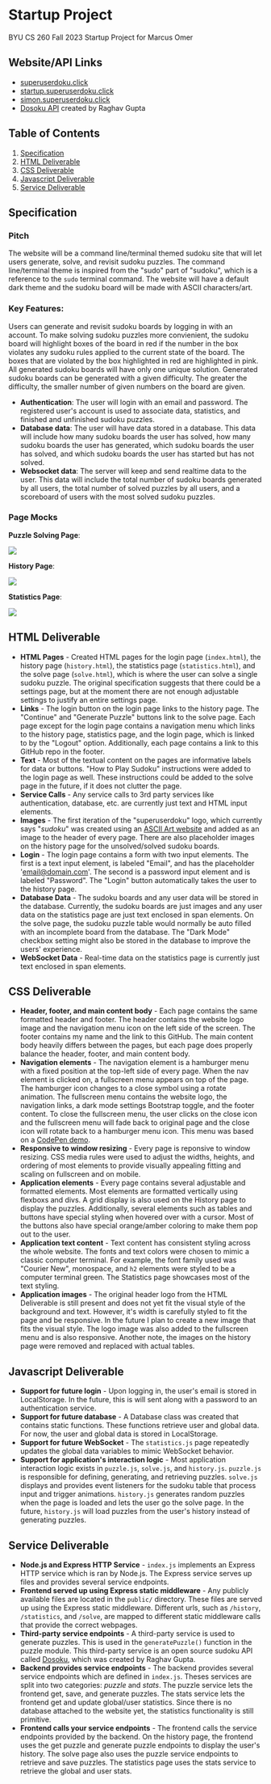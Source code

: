 # Startup Project
BYU CS 260 Fall 2023 Startup Project for Marcus Omer

## Website/API Links
+ [superuserdoku.click](https://superuserdoku.click)
+ [startup.superuserdoku.click](https://startup.superuserdoku.click)
+ [simon.superuserdoku.click](https://simon.superuserdoku.click)
+ [Dosoku API](https://sudoku-api.vercel.app/) created by Raghav Gupta

## Table of Contents
1. [Specification](#specification)
2. [HTML Deliverable](#html-deliverable)
3. [CSS Deliverable](#css-deliverable)
4. [Javascript Deliverable](#javascript-deliverable)
5. [Service Deliverable](#service-deliverable)

## Specification
### Pitch
The website will be a command line/terminal themed sudoku site that will let users generate, solve, and revisit sudoku puzzles. The command line/terminal theme is inspired from the "sudo" part of "sudoku", which is a reference to the `sudo` terminal command. The website will have a default dark theme and the sudoku board will be made with ASCII characters/art. 

### Key Features:
Users can generate and revisit sudoku boards by logging in with an account. To make solving sudoku puzzles more convienient, the sudoku board will highlight boxes of the board in red if the number in the box violates any sudoku rules applied to the current state of the board. The boxes that are violated by the box highlighted in red are highlighted in pink. All generated sudoku boards will have only one unique solution. Generated sudoku boards can be generated with a given difficulty. The greater the difficulty, the smaller number of given numbers on the board are given.
+ **Authentication**: The user will login with an email and password. The registered user's account is used to associate data, statistics, and finished and unfinished sudoku puzzles.
+ **Database data**: The user will have data stored in a database. This data will include how many sudoku boards the user has solved, how many sudoku boards the user has generated, which sudoku boards the user has solved, and which sudoku boards the user has started but has not solved.
+ **Websocket data**: The server will keep and send realtime data to the user. This data will include the total number of sudoku boards generated by all users, the total number of solved puzzles by all users, and a scoreboard of users with the most solved sudoku puzzles.

### Page Mocks
**Puzzle Solving Page**:

![](Sudoku_Solve_Page_Mock.png)

**History Page**:

![](Sudoku_History_Page_Mock.png)

**Statistics Page**:

![](Sudoku_Statistics_Page_Mock.png)



## HTML Deliverable
+ **HTML Pages** - Created HTML pages for the login page (`index.html`), the history page (`history.html`), the statistics page (`statistics.html`), and the solve page (`solve.html`), which is where the user can solve a single sudoku puzzle. The original specification suggests that there could be a settings page, but at the moment there are not enough adjustable settings to justify an entire settings page.
+ **Links** - The login button on the login page links to the history page. The "Continue" and "Generate Puzzle" buttons link to the solve page. Each page except for the login page contains a navigation menu which links to the history page, statistics page, and the login page, which is linked to by the "Logout" option. Additionally, each page contains a link to this GitHub repo in the footer.
+ **Text** - Most of the textual content on the pages are informative labels for data or buttons. "How to Play Sudoku" instructions were added to the login page as well. These instructions could be added to the solve page in the future, if it does not clutter the page.
+ **Service Calls** - Any service calls to 3rd party services like authentication, database, etc. are currently just text and HTML input elements.
+ **Images** - The first iteration of the "superuserdoku" logo, which currently says "*sudoku*" was created using an [ASCII Art website](https://www.asciiart.eu/text-to-ascii-art) and added as an image to the header of every page. There are also placeholder images on the history page for the unsolved/solved sudoku boards.
+ **Login** - The login page contains a form with two input elements. The first is a text input element, is labeled "Email", and has the placeholder 'email@domain.com'. The second is a password input element and is labeled "Password". The "Login" button automatically takes the user to the history page.
+ **Database Data** - The sudoku boards and any user data will be stored in the database. Currently, the sudoku boards are just images and any user data on the statistics page are just text enclosed in span elements. On the solve page, the sudoku puzzle table would normally be auto filled with an incomplete board from the database. The "Dark Mode" checkbox setting might also be stored in the database to improve the users' experience.
+ **WebSocket Data** - Real-time data on the statistics page is currently just text enclosed in span elements.


## CSS Deliverable
+ **Header, footer, and main content body** - Each page contains the same formatted header and footer. The header contains the website logo image and the navigation menu icon on the left side of the screen. The footer contains my name and the link to this GitHub. The main content body heavily differs between the pages, but each page does properly balance the header, footer, and main content body.
+ **Navigation elements** - The navigation element is a hamburger menu with a fixed position at the top-left side of every page. When the nav element is clicked on, a fullscreen menu appears on top of the page. The hamburger icon changes to a close symbol using a rotate animation. The fullscreen menu contains the website logo, the navigation links, a dark mode settings Bootstrap toggle, and the footer content. To close the fullscreen menu, the user clicks on the close icon and the fullscreen menu will fade back to original page and the close icon will rotate back to a hamburger menu icon. This menu was based on a [CodePen demo](https://codepen.io/brenden/pen/VLjKMQ).
+ **Responsive to window resizing** - Every page is reponsive to window resizing. CSS media rules were used to adjust the widths, heights, and ordering of most elements to provide visually appealing fitting and scaling on fullscreen and on mobile.
+ **Application elements** - Every page contains several adjustable and formatted elements. Most elements are formatted vertically using flexboxs and divs. A grid display is also used on the History page to display the puzzles. Additionally, several elements such as tables and buttons have special styling when hovered over with a cursor. Most of the buttons also have special orange/amber coloring to make them pop out to the user.
+ **Application text content** - Text content has consistent styling across the whole website. The fonts and text colors were chosen to mimic a classic computer terminal. For example, the font family used was "Courier New", monospace, and `h2` elements were styled to be a computer terminal green. The Statistics page showcases most of the text styling.
+ **Application images** - The original header logo from the HTML Deliverable is still present and does not yet fit the visual style of the background and text. However, it's width is carefully styled to fit the page and be responsive. In the future I plan to create a new image that fits the visual style. The logo image was also added to the fullscreen menu and is also responsive. Another note, the images on the history page were removed and replaced with actual tables.


## Javascript Deliverable
+ **Support for future login** - Upon logging in, the user's email is stored in LocalStorage. In the future, this is will sent along with a password to an authentication service.
+ **Support for future database** - A Database class was created that contains static functions. These functions retrieve user and global data. For now, the user and global data is stored in LocalStorage.
+ **Support for future WebSocket** - The `statistics.js` page repeatedly updates the global data variables to mimic WebSocket behavior.
+ **Support for application's interaction logic** - Most application interaction logic exists in `puzzle.js`, `solve.js`, and `history.js`. `puzzle.js` is responsible for defining, generating, and retrieving puzzles. `solve.js` displays and provides event listeners for the sudoku table that process input and trigger animations. `history.js` generates random puzzles when the page is loaded and lets the user go the solve page. In the future, `history.js` will load puzzles from the user's history instead of generating puzzles.


## Service Deliverable
+ **Node.js and Express HTTP Service** - `index.js` implements an Express HTTP service which is ran by Node.js. The Express service serves up files and provides several service endpoints.
+ **Frontend served up using Express static middleware** - Any publicly available files are located in the `public/` directory. These files are served up using the Express static middleware. Different urls, such as `/history`, `/statistics`, and `/solve`, are mapped to different static middleware calls that provide the correct webpages.
+ **Third-party service endpoints** - A third-party service is used to generate puzzles. This is used in the `generatePuzzle()` function in the puzzle module. This third-party service is an open source sudoku API called [Dosoku](https://sudoku-api.vercel.app/), which was created by Raghav Gupta.
+ **Backend provides service endpoints** - The backend provides several service endpoints which are defined in `index.js`. Theses services are split into two categories: *puzzle* and *stats*. The puzzle service lets the frontend get, save, and generate puzzles. The stats service lets the frontend get and update global/user statistics. Since there is no database attached to the website yet, the statistics functionality is still primitive.
+ **Frontend calls your service endpoints** - The frontend calls the service endpoints provided by the backend. On the history page, the frontend uses the get puzzle and generate puzzle endpoints to display the user's history. The solve page also uses the puzzle service endpoints to retrieve and save puzzles. The statistics page uses the stats service to retrieve the global and user stats.
